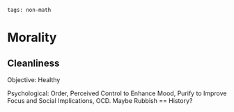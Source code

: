 ```
tags: non-math
```

# Morality

## Cleanliness

Objective: Healthy

Psychological: Order, Perceived Control to Enhance Mood, Purify to Improve Focus and ​​​​Social Implications, OCD. Maybe Rubbish == History?